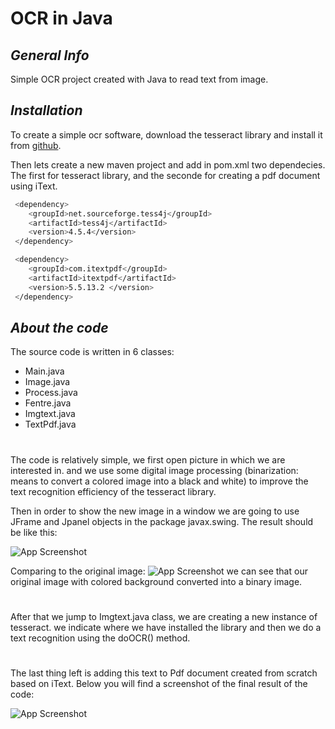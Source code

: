 
# OCR in Java
## _General Info_
Simple OCR project created with Java to read text from image.

## _Installation_
To create a simple ocr software, download the tesseract
library and install it from
[github](https://github.com/UB-Mannheim/tesseract/wiki).

Then lets create a new maven project and add in pom.xml 
two dependecies. The first for tesseract library, and the 
seconde for creating a pdf document using iText.

```bash 
 <dependency>
    <groupId>net.sourceforge.tess4j</groupId>
    <artifactId>tess4j</artifactId>
    <version>4.5.4</version>
 </dependency>
```
```bash 
 <dependency>
    <groupId>com.itextpdf</groupId>
    <artifactId>itextpdf</artifactId>
    <version>5.5.13.2 </version>
 </dependency>
```
## _About the code_
The source code is written in 6 classes:

  - Main.java
  - Image.java
  - Process.java
  - Fentre.java
  - Imgtext.java
  - TextPdf.java
#
The code is relatively simple, we first open picture in which we are interested in. and we use some digital image processing (binarization: means to convert a colored image into a black and white) to improve the text recognition efficiency
 of the tesseract library.
 
Then in order to show the new image in a window we are going to use JFrame and Jpanel objects in the package javax.swing.
The result should be like this:

![App Screenshot](https://raw.githubusercontent.com/imenebaraitame/OCR-in-java/master/bufferedImage.jpg)

Comparing to the original image:
![App Screenshot](https://raw.githubusercontent.com/imenebaraitame/OCR-in-java/master/test2.jpg)
we can see that our original image with colored background converted into a binary image.

#
 After that we jump to Imgtext.java class, we are creating 
 a new instance of tesseract. we indicate where we have installed
 the library and then we do a text recognition using the doOCR() method.
#
 The last thing left is adding this text to Pdf document created from scratch based on iText.
 Below you will find a screenshot of the final result of the code:

 ![App Screenshot](https://raw.githubusercontent.com/imenebaraitame/OCR-in-java/master/ocrDemo.png)


 

 










